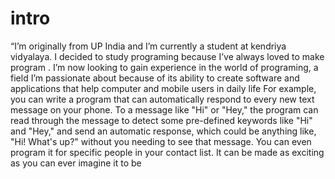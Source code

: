 # intro
“I’m originally from UP India and I’m currently a student at kendriya vidyalaya.
 I decided to study programing because I’ve always loved to make program .
 I’m now looking to gain experience in the world of programing,
 a field I’m passionate about because of its ability to create software and applications that help computer and mobile users in daily life
 For example,
  you can write a program that can automatically respond to every new text message on your phone. 
  To a message like "Hi" or "Hey," the program can read through the message to detect some pre-defined keywords like "Hi" and "Hey," and  send an automatic response, which could be anything like, "Hi! What's up?" without you needing to see that message. You can even program   it for specific people in your contact list. It can be made as exciting as you can ever imagine it to be
 
